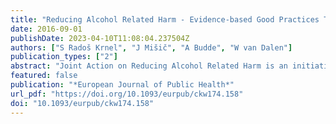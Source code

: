 ```yaml
---
title: "Reducing Alcohol Related Harm - Evidence-based Good Practices Tool Kit: Sandra Rados Krnel"
date: 2016-09-01
publishDate: 2023-04-10T11:08:04.237504Z
authors: ["S Radoš Krnel", "J Mišič", "A Budde", "W van Dalen"]
publication_types: ["2"]
abstract: "Joint Action on Reducing Alcohol Related Harm is an initiative under the EU health programme to take forward the work in line with the first EU Strategy on alcohol related harm. The work is carried out through a cooperation by expert organisations from 32 European countries. RARHA’s Work Package 6 aims to present a Tool Kit of interventions that have demonstrated their effectiveness, transferability and relevance.In the communication with MS representatives and WP 6 partners we decided to collect the examples of good practices appertain to one of the three groups of interventions: Early interventions, Public awareness and School-based interventions. Using RARHA’s network and CNAPA we have searched for professionals experienced in alcohol related interventions, with a good overview and knowledge on interventions in their country, to provide reliable data at country level. In order to assess the collected examples we have developed the Assessment criteria based on an existing Dutch system for evaluating health-based interventions. The interventions were assessed based on the following criteria: a. Intervention is well described, b. Intervention is implemented in the real world/feasible/transferable, c. Intervention has a theoretical base and d. Intervention has been evaluated. There are four levels of evidence-based depending on the design of the studies that were looking into the effects of the intervention."
featured: false
publication: "*European Journal of Public Health*"
url_pdf: "https://doi.org/10.1093/eurpub/ckw174.158"
doi: "10.1093/eurpub/ckw174.158"
---
```



